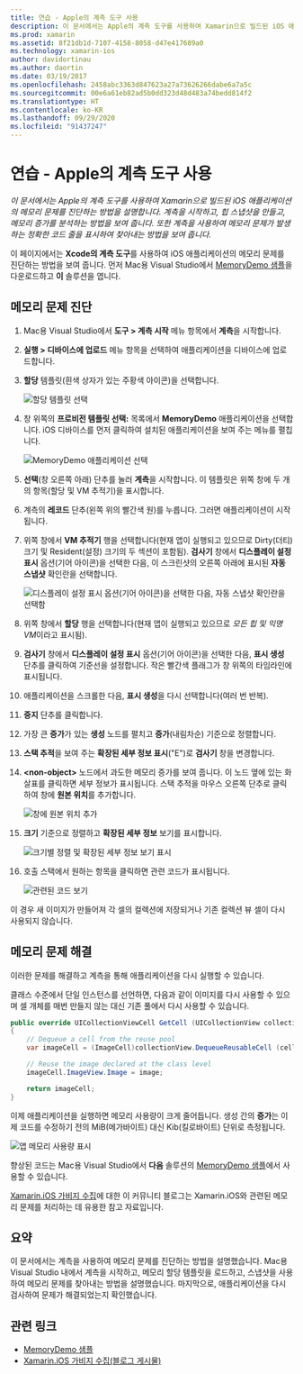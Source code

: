 ```yaml
---
title: 연습 - Apple의 계측 도구 사용
description: 이 문서에서는 Apple의 계측 도구를 사용하여 Xamarin으로 빌드된 iOS 애플리케이션의 메모리 문제를 진단하는 방법을 설명합니다. 계측을 시작하고, 힙 스냅샷을 만들고, 메모리 증가를 분석하는 방법 등을 설명합니다.
ms.prod: xamarin
ms.assetid: 8f21db1d-7107-4158-8058-d47e417689a0
ms.technology: xamarin-ios
author: davidortinau
ms.author: daortin
ms.date: 03/19/2017
ms.openlocfilehash: 2458abc3363d847623a27a73626266dabe6a7a5c
ms.sourcegitcommit: 00e6a61eb82ad5b0dd323d48d483a74bedd814f2
ms.translationtype: HT
ms.contentlocale: ko-KR
ms.lasthandoff: 09/29/2020
ms.locfileid: "91437247"
---
```

# <a name="walkthrough---using-apples-instruments-tool"></a>연습 - Apple의 계측 도구 사용

_이 문서에서는 Apple의 계측 도구를 사용하여 Xamarin으로 빌드된 iOS 애플리케이션의 메모리 문제를 진단하는 방법을 설명합니다. 계측을 시작하고, 힙 스냅샷을 만들고, 메모리 증가를 분석하는 방법을 보여 줍니다. 또한 계측을 사용하여 메모리 문제가 발생하는 정확한 코드 줄을 표시하여 찾아내는 방법을 보여 줍니다._

이 페이지에서는 **Xcode의 계측 도구**를 사용하여 iOS 애플리케이션의 메모리 문제를 진단하는 방법을 보여 줍니다.
먼저 Mac용 Visual Studio에서 [MemoryDemo 샘플](/samples/xamarin/ios-samples/profiling-memorydemo)을 다운로드하고 **이** 솔루션을 엽니다.

## <a name="diagnosing-the-memory-issues"></a>메모리 문제 진단

1. Mac용 Visual Studio에서 **도구 > 계측 시작** 메뉴 항목에서 **계측**을 시작합니다.
2. **실행 &gt; 디바이스에 업로드** 메뉴 항목을 선택하여 애플리케이션을 디바이스에 업로드합니다.
3. **할당** 템플릿(흰색 상자가 있는 주황색 아이콘)을 선택합니다.

    ![할당 템플릿 선택](walkthrough-apples-instrument-images/00-allocations-tempate.png)

4. 창 위쪽의 **프로비전 템플릿 선택:** 목록에서 **MemoryDemo** 애플리케이션을 선택합니다. iOS 디바이스를 먼저 클릭하여 설치된 애플리케이션을 보여 주는 메뉴를 펼칩니다.

    ![MemoryDemo 애플리케이션 선택](walkthrough-apples-instrument-images/01-mem-demo.png)

5. **선택**(창 오른쪽 아래) 단추를 눌러 **계측**을 시작합니다. 이 템플릿은 위쪽 창에 두 개의 항목(할당 및 VM 추적기)을 표시합니다.

6. 계측의 **레코드** 단추(왼쪽 위의 빨간색 원)를 누릅니다. 그러면 애플리케이션이 시작됩니다.

7. 위쪽 창에서 **VM 추적기** 행을 선택합니다(현재 앱이 실행되고 있으므로 Dirty(더티) 크기 및 Resident(설정) 크기의 두 섹션이 포함됨). **검사기** 창에서 **디스플레이 설정 표시** 옵션(기어 아이콘)을 선택한 다음, 이 스크린샷의 오른쪽 아래에 표시된 **자동 스냅샷** 확인란을 선택합니다.

    ![디스플레이 설정 표시 옵션(기어 아이콘)을 선택한 다음, 자동 스냅샷 확인란을 선택함](walkthrough-apples-instrument-images/02-auto-snapshot.png)

8. 위쪽 창에서 **할당** 행을 선택합니다(현재 앱이 실행되고 있으므로 *모든 힙 및 익명 VM*이라고 표시됨).
9. **검사기** 창에서 **디스플레이 설정 표시** 옵션(기어 아이콘)을 선택한 다음, **표시 생성** 단추를 클릭하여 기준선을 설정합니다. 작은 빨간색 플래그가 창 위쪽의 타임라인에 표시됩니다.
10. 애플리케이션을 스크롤한 다음, **표시 생성**을 다시 선택합니다(여러 번 반복).
11. **중지** 단추를 클릭합니다.
12. 가장 큰 **증가**가 있는 **생성** 노드를 펼치고 **증가**(내림차순) 기준으로 정렬합니다.
13. **스택 추적**을 보여 주는 **확장된 세부 정보 표시**("E")로 **검사기** 창을 변경합니다.

14. **&lt;non-object>** 노드에서 과도한 메모리 증가를 보여 줍니다. 이 노드 옆에 있는 화살표를 클릭하면 세부 정보가 표시됩니다. 스택 추적을 마우스 오른쪽 단추로 클릭하여 창에 **원본 위치**를 추가합니다.

    ![창에 원본 위치 추가](walkthrough-apples-instrument-images/03-mem-growth.png)

15. **크기** 기준으로 정렬하고 **확장된 세부 정보** 보기를 표시합니다.

    ![크기별 정렬 및 확장된 세부 정보 보기 표시](walkthrough-apples-instrument-images/04-extended-detail.png)

16. 호출 스택에서 원하는 항목을 클릭하면 관련 코드가 표시됩니다.

    ![관련된 코드 보기](walkthrough-apples-instrument-images/05-related-code.png)

이 경우 새 이미지가 만들어져 각 셀의 컬렉션에 저장되거나 기존 컬렉션 뷰 셀이 다시 사용되지 않습니다.

## <a name="resolving-the-memory-issues"></a>메모리 문제 해결

이러한 문제를 해결하고 계측을 통해 애플리케이션을 다시 실행할 수 있습니다.

클래스 수준에서 단일 인스턴스를 선언하면, 다음과 같이 이미지를 다시 사용할 수 있으며 셀 개체를 매번 만들지 않는 대신 기존 풀에서 다시 사용할 수 있습니다.

```csharp
public override UICollectionViewCell GetCell (UICollectionView collectionView, NSIndexPath indexPath)
{
    // Dequeue a cell from the reuse pool
    var imageCell = (ImageCell)collectionView.DequeueReusableCell (cellId, indexPath);

    // Reuse the image declared at the class level
    imageCell.ImageView.Image = image;

    return imageCell;
}
```

이제 애플리케이션을 실행하면 메모리 사용량이 크게 줄어듭니다. 생성 간의 **증가**는 이제 코드를 수정하기 전의 MiB(메가바이트) 대신 Kib(킬로바이트) 단위로 측정됩니다.

![앱 메모리 사용량 표시](walkthrough-apples-instrument-images/06-reduced-memory.png)

향상된 코드는 Mac용 Visual Studio에서 **다음** 솔루션의 [MemoryDemo 샘플](/samples/xamarin/ios-samples/profiling-memorydemo)에서 사용할 수 있습니다.

[Xamarin.iOS 가비지 수집](https://c-sharx.net/2015-04-27-xamarin-ios-the-garbage-collector-and-me/)에 대한 이 커뮤니티 블로그는 Xamarin.iOS와 관련된 메모리 문제를 처리하는 데 유용한 참고 자료입니다.

## <a name="summary"></a>요약

이 문서에서는 계측을 사용하여 메모리 문제를 진단하는 방법을 설명했습니다.
Mac용 Visual Studio 내에서 계측을 시작하고, 메모리 할당 템플릿을 로드하고, 스냅샷을 사용하여 메모리 문제를 찾아내는 방법을 설명했습니다.
마지막으로, 애플리케이션을 다시 검사하여 문제가 해결되었는지 확인했습니다.

## <a name="related-links"></a>관련 링크

- [MemoryDemo 샘플](/samples/xamarin/ios-samples/profiling-memorydemo)
- [Xamarin.iOS 가비지 수집(블로그 게시물)](https://c-sharx.net/2015-04-27-xamarin-ios-the-garbage-collector-and-me/)